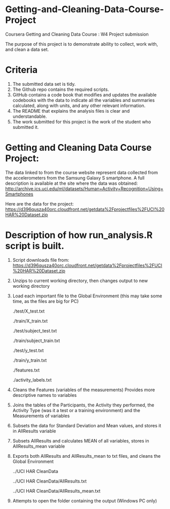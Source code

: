 # Getting-and-Cleaning-Data-Course-Project
Coursera Getting and Cleaning Data Course : W4 Project submission

The purpose of this project is to demonstrate ability to collect, work with, and clean a data set.

# Criteria
  1. The submitted data set is tidy.
  2. The Github repo contains the required scripts.
  3. GitHub contains a code book that modifies and updates the available codebooks with the data to indicate all the variables and summaries calculated, along with units, and any other relevant information.
  4. The README that explains the analysis files is clear and understandable.
  5. The work submitted for this project is the work of the student who submitted it.

# Getting and Cleaning Data Course Project:

The data linked to from the course website represent data collected from the accelerometers from the Samsung Galaxy S smartphone. 
A full description is available at the site where the data was obtained:
http://archive.ics.uci.edu/ml/datasets/Human+Activity+Recognition+Using+Smartphones

Here are the data for the project:
https://d396qusza40orc.cloudfront.net/getdata%2Fprojectfiles%2FUCI%20HAR%20Dataset.zip


# Description of how run_analysis.R script is built.

1. Script downloads file from: https://d396qusza40orc.cloudfront.net/getdata%2Fprojectfiles%2FUCI%20HAR%20Dataset.zip
2. Unzips to current working directory, then changes output to new working directory
3. Load each important file to the Global Environment (this may take some time, as the files are big for PC)
	
	./test/X_test.txt
	
	./train/X_train.txt
	
	./test/subject_test.txt
	
	./train/subject_train.txt
	
	./test/y_test.txt
	
	./train/y_train.txt
	
	./features.txt
	
	./activity_labels.txt
4. Cleans the Features (variables of the measurements)
	Provides more descriptive names to variables
5. Joins the tables of the Participants, the Activity they performed, the Activity Type (was it a test or a training environment) and the Measurements of variables
6. Subsets the data for Standard Deviation and Mean values, and stores it in AllResults variable
7. Subsets AllResults and calculates MEAN of all variables, stores in AllResults_mean variable
8. Exports both AllResults and AllResults_mean to txt files, and cleans the Global Environment
	
	../UCI HAR CleanData
	
	../UCI HAR CleanData/AllResults.txt
	
	../UCI HAR CleanData/AllResults_mean.txt
9. Attempts to open the folder containing the output (Windows PC only)
